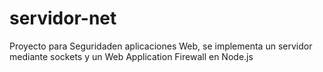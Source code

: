 # servidor-net
Proyecto para Seguridaden aplicaciones Web, se implementa un servidor mediante sockets y un Web Application Firewall en Node.js 
